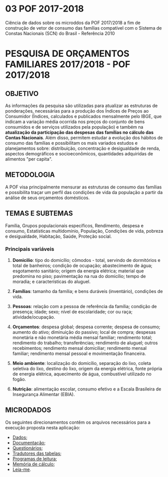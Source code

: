 # 03 POF 2017-2018

 Ciência de dados sobre os microddos da POF 2017/2018 a fim de construção de vetor de consumo das famílias compatível com o Sistema de Constas Nacionais (SCN) do Brasil - Referência 2010

# PESQUISA DE ORÇAMENTOS FAMILIARES 2017/2018 - POF 2017/2018

## OBJETIVO

As informações da pesquisa são utilizadas para atualizar as estruturas de ponderações, necessárias para a produção dos Índices de Preços ao Consumidor (Índices, calculados e publicados mensalmente pelo IBGE, que indicam a variação média ocorrida nos preços do conjunto de bens consumidos e de serviços utilizados pela população) e também na **atualização da participação das despesas das famílias no cálculo das Contas Nacionais**. Além disso, permitem estudar a evolução dos hábitos de consumo das famílias e possibilitam os mais variados estudos e planejamentos sobre: distribuição, concentração e desigualdade de renda, aspectos demográficos e socioeconômicos, quantidades adquiridas de alimentos "per capita".

## METODOLOGIA

A POF visa principalmente mensurar as estruturas de consumo das famílias e possibilita traçar um perfil das condições de vida da população a partir da análise de seus orçamentos domésticos.

## TEMAS E SUBTEMAS

Família, Grupos populacionais específicos, Rendimento, despesa e consumo, Estatísticas multidomínio, População, Condições de vida, pobreza e desigualdade, Habitação, Saúde, Proteção social.

### Principais variáveis

1. **Domicilio**: tipo do domicílio; cômodos - total, servindo de dormitórios e total de banheiros; condição de ocupação; abastecimento de água; esgotamento sanitário; origem da energia elétrica; material que predomina no piso; pavimentação na rua do domicílio; tempo de moradia; e características do aluguel.

2. **Famílias**: tamanho da família; e bens duráveis (inventário), condições de vida.

3. **Pessoas**: relação com a pessoa de referência da família; condição de presença; idade; sexo; nível de escolaridade; cor ou raça; atividade/ocupação.

4. **Orçamentos**: despesa global; despesa corrente; despesa de consumo; aumento do ativo; diminuição do passivo; local de compra; despesas monetária e não monetária média mensal familiar; rendimento total; rendimento do trabalho; transferências; rendimento de aluguel; outros recebimentos; rendimento mensal domiciliar; rendimento mensal familiar; rendimento mensal pessoal e movimentação financeira.

5. **Meio ambiente**: localização do domicílio, separação do lixo, coleta seletiva do lixo, destino do lixo, origem da energia elétrica, fonte própria de energia elétrica, aquecimento de água, combustível utilizado no fogão.

6. **Nutrição**: alimentação escolar, consumo efetivo e a Escala Brasileira de Insegurança Alimentar (EBIA).

## MICRODADOS

Os seguintes direcionamentos contêm os arquivos necessários para a execução proposta nesta aplicação:

* [Dados](https://ftp.ibge.gov.br/Orcamentos_Familiares/Pesquisa_de_Orcamentos_Familiares_2017_2018/Microdados/Dados_20230713.zip);
* [Documentação](https://ftp.ibge.gov.br/Orcamentos_Familiares/Pesquisa_de_Orcamentos_Familiares_2017_2018/Microdados/Documentacao_20230713.zip);
* [Questionários](https://ftp.ibge.gov.br/Orcamentos_Familiares/Pesquisa_de_Orcamentos_Familiares_2017_2018/Microdados/Questionarios_20210423.zip);
* [Tradutores das tabelas](https://ftp.ibge.gov.br/Orcamentos_Familiares/Pesquisa_de_Orcamentos_Familiares_2017_2018/Microdados/Tradutores_20230713.zip);
* [Programas de leitura](https://ftp.ibge.gov.br/Orcamentos_Familiares/Pesquisa_de_Orcamentos_Familiares_2017_2018/Microdados/Tradutores_20230713.zip);
* [Memória de cálculo](https://ftp.ibge.gov.br/Orcamentos_Familiares/Pesquisa_de_Orcamentos_Familiares_2017_2018/Microdados/Memoria_de_Calculo_20230929.zip);
* [Leia-me](https://ftp.ibge.gov.br/Orcamentos_Familiares/Pesquisa_de_Orcamentos_Familiares_2017_2018/Microdados/Leiame_Microdados_POF2017_2018_20231006.pdf).
